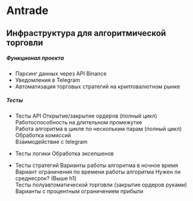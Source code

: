 # Antrade

## Инфраструктура для алгоритмической торговли

##### Функционал проекта

* Парсинг данных через API Binance 
* Уведомления в Telegram
* Автоматизация торговых стратегий на криптовалютном рынке


##### Тесты

* Тесты API
    Открытие/закрытие ордеров (полный цикл)                                    
    Работоспособность на длительном промежутке                                 
    Работа алгоритма в цикле по нескольким парам (полный цикл)                 
    Обработка комиссий                                                         
    Взаимодействие с telegram                                                  

* Тесты логики
    Обработка эксепшенов                                                                 

* Тесты стратегий
    Варианты работы алгоритма в ночное время
    Вариант ограничения по времени работы алгоритма
    Нужен ли среднесрок? (Выше h1)                                            
    Тесты полуавтоматической торговли (закрытие ордеров руками)
    Варианты с процентным ограничением прибыли                 
